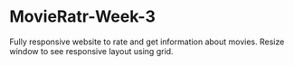 # MovieRatr-Week-3

Fully responsive website to rate and get information about movies. Resize window to see responsive layout using grid.
